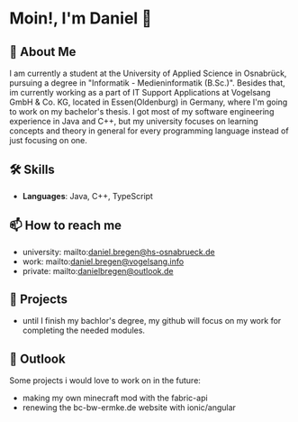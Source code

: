 # Moin!, I'm Daniel 👋

## 🚀 About Me
I am currently a student at the University of Applied Science in Osnabrück, pursuing a degree in "Informatik - Medieninformatik (B.Sc.)".
Besides that, im currently working as a part of IT Support Applications at Vogelsang GmbH & Co. KG, located in Essen(Oldenburg) in Germany, where I'm going to work on my bachelor's thesis.
I got most of my software engineering experience in Java and C++, but my university focuses on learning concepts and theory in general for every programming language instead of just focusing on one.

## 🛠 Skills
- **Languages**: Java, C++, TypeScript

## 📫 How to reach me
- university: mailto:daniel.bregen@hs-osnabrueck.de
- work: mailto:daniel.bregen@vogelsang.info
- private: mailto:danielbregen@outlook.de

## 🌟 Projects
- until I finish my bachlor's degree, my github will focus on my work for completing the needed modules.

## 🔭 Outlook
Some projects i would love to work on in the future:
- making my own minecraft mod with the fabric-api
- renewing the bc-bw-ermke.de website with ionic/angular
